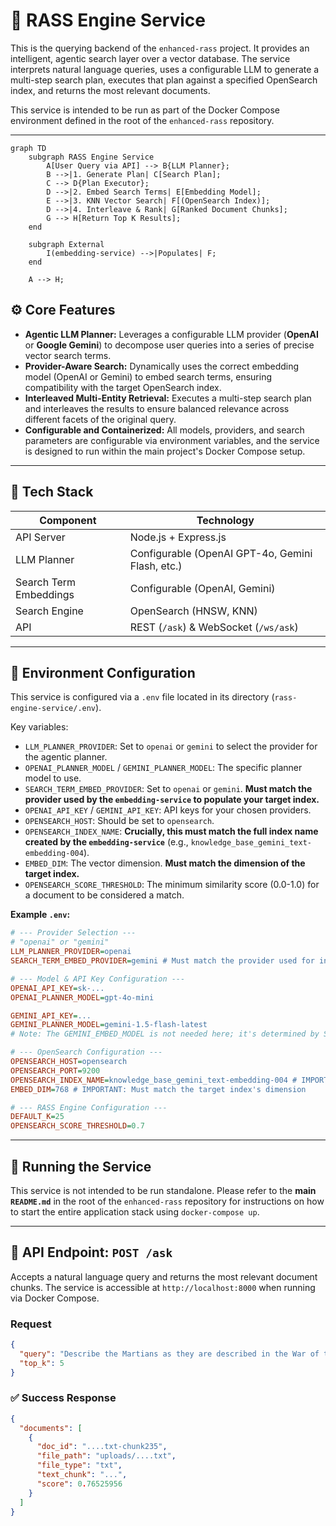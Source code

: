 # 🧠 RASS Engine Service

This is the querying backend of the `enhanced-rass` project. It provides an intelligent, agentic search layer over a vector database. The service interprets natural language queries, uses a configurable LLM to generate a multi-step search plan, executes that plan against a specified OpenSearch index, and returns the most relevant documents.

This service is intended to be run as part of the Docker Compose environment defined in the root of the `enhanced-rass` repository.

---
```mermaid
graph TD
    subgraph RASS Engine Service
        A[User Query via API] --> B{LLM Planner};
        B -->|1. Generate Plan| C[Search Plan];
        C --> D{Plan Executor};
        D -->|2. Embed Search Terms| E[Embedding Model];
        E -->|3. KNN Vector Search| F[(OpenSearch Index)];
        D -->|4. Interleave & Rank| G[Ranked Document Chunks];
        G --> H[Return Top K Results];
    end
    
    subgraph External
        I(embedding-service) -->|Populates| F;
    end

    A --> H;

```

## ⚙️ Core Features

-   **Agentic LLM Planner:** Leverages a configurable LLM provider (**OpenAI** or **Google Gemini**) to decompose user queries into a series of precise vector search terms.
-   **Provider-Aware Search:** Dynamically uses the correct embedding model (OpenAI or Gemini) to embed search terms, ensuring compatibility with the target OpenSearch index.
-   **Interleaved Multi-Entity Retrieval:** Executes a multi-step search plan and interleaves the results to ensure balanced relevance across different facets of the original query.
-   **Configurable and Containerized:** All models, providers, and search parameters are configurable via environment variables, and the service is designed to run within the main project's Docker Compose setup.

---

## 🧰 Tech Stack

| Component                | Technology                                         |
| ------------------------ | -------------------------------------------------- |
| API Server               | Node.js + Express.js                               |
| LLM Planner              | Configurable (OpenAI GPT-4o, Gemini Flash, etc.)   |
| Search Term Embeddings   | Configurable (OpenAI, Gemini)                      |
| Search Engine            | OpenSearch (HNSW, KNN)                             |
| API                      | REST (`/ask`) & WebSocket (`/ws/ask`)               |

---

## 🌱 Environment Configuration

This service is configured via a `.env` file located in its directory (`rass-engine-service/.env`).

Key variables:

-   `LLM_PLANNER_PROVIDER`: Set to `openai` or `gemini` to select the provider for the agentic planner.
-   `OPENAI_PLANNER_MODEL` / `GEMINI_PLANNER_MODEL`: The specific planner model to use.
-   `SEARCH_TERM_EMBED_PROVIDER`: Set to `openai` or `gemini`. **Must match the provider used by the `embedding-service` to populate your target index.**
-   `OPENAI_API_KEY` / `GEMINI_API_KEY`: API keys for your chosen providers.
-   `OPENSEARCH_HOST`: Should be set to `opensearch`.
-   `OPENSEARCH_INDEX_NAME`: **Crucially, this must match the full index name created by the `embedding-service`** (e.g., `knowledge_base_gemini_text-embedding-004`).
-   `EMBED_DIM`: The vector dimension. **Must match the dimension of the target index.**
-   `OPENSEARCH_SCORE_THRESHOLD`: The minimum similarity score (0.0-1.0) for a document to be considered a match.

**Example `.env`:**
```ini
# --- Provider Selection ---
# "openai" or "gemini"
LLM_PLANNER_PROVIDER=openai
SEARCH_TERM_EMBED_PROVIDER=gemini # Must match the provider used for ingestion

# --- Model & API Key Configuration ---
OPENAI_API_KEY=sk-...
OPENAI_PLANNER_MODEL=gpt-4o-mini

GEMINI_API_KEY=...
GEMINI_PLANNER_MODEL=gemini-1.5-flash-latest
# Note: The GEMINI_EMBED_MODEL is not needed here; it's determined by SEARCH_TERM_EMBED_PROVIDER

# --- OpenSearch Configuration ---
OPENSEARCH_HOST=opensearch
OPENSEARCH_PORT=9200
OPENSEARCH_INDEX_NAME=knowledge_base_gemini_text-embedding-004 # IMPORTANT: Target the correct index!
EMBED_DIM=768 # IMPORTANT: Must match the target index's dimension

# --- RASS Engine Configuration ---
DEFAULT_K=25
OPENSEARCH_SCORE_THRESHOLD=0.7
```

---

## 🚀 Running the Service

This service is not intended to be run standalone. Please refer to the **main `README.md`** in the root of the `enhanced-rass` repository for instructions on how to start the entire application stack using `docker-compose up`.

---

## 🔌 API Endpoint: `POST /ask`

Accepts a natural language query and returns the most relevant document chunks. The service is accessible at `http://localhost:8000` when running via Docker Compose.

### Request

```json
{
  "query": "Describe the Martians as they are described in the War of the Worlds.",
  "top_k": 5
}
```

### ✅ Success Response

```json
{
  "documents": [
    {
      "doc_id": "....txt-chunk235",
      "file_path": "uploads/....txt",
      "file_type": "txt",
      "text_chunk": "...",
      "score": 0.76525956
    }
  ]
}
```